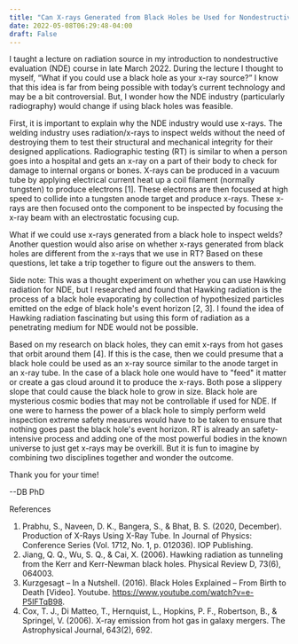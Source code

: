 ```yaml
---
title: "Can X-rays Generated from Black Holes be Used for Nondestructive Evaluation on Welds?"
date: 2022-05-08T06:29:48-04:00
draft: False
---
```


I taught a lecture on radiation source in my introduction to nondestructive evaluation (NDE) course in late March 2022. During the lecture I thought to myself, “What if you could use a black hole as your x-ray source?” I know that this idea is far from being possible with today’s current technology and may be a bit controversial. But, I wonder how the NDE industry (particularly radiography) would change if using black holes was feasible.

First, it is important to explain why the NDE industry would use x-rays. The welding industry uses radiation/x-rays to inspect welds without the need of destroying them to test their structural and mechanical integrity for their designed applications. Radiographic testing (RT) is similar to when a person goes into a hospital and gets an x-ray on a part of their body to check for damage to internal organs or bones. X-rays can be produced in a vacuum tube by applying electrical current heat up a coil filament (normally tungsten) to produce electrons [1]. These electrons are then focused at high speed to collide into a tungsten anode target and produce x-rays. These x-rays are then focused onto the component to be inspected by focusing the x-ray beam with an electrostatic focusing cup.

What if we could use x-rays generated from a black hole to inspect welds? Another question would also arise on whether x-rays generated from black holes are different from the x-rays that we use in RT? Based on these questions, let take a trip together to figure out the answers to them.

Side note: This was a thought experiment on whether you can use Hawking radiation for NDE, but I researched and found that Hawking radiation is the process of a black hole evaporating by collection of hypothesized particles emitted on the edge of black hole's event horizon [2, 3]. I found the idea of Hawking radiation fascinating but using this form of radiation as a penetrating medium for NDE would not be possible.

Based on my research on black holes, they can emit x-rays from hot gases that orbit around them [4]. If this is the case, then we could presume that a black hole could be used as an x-ray source similar to the anode target in an x-ray tube. In the case of a black hole one would have to "feed" it matter or create a gas cloud around it to produce the x-rays. Both pose a slippery slope that could cause the black hole to grow in size. Black hole are mysterious cosmic bodies that may not be controllable if used for NDE. If one were to harness the power of a black hole to simply perform weld inspection extreme safety measures would have to be taken to ensure that nothing goes past the black hole's event horizon. RT is already an safety-intensive process and adding one of the most powerful bodies in the known universe to just get x-rays may be overkill. But it is fun to imagine by combining two disciplines together and wonder the outcome.

Thank you for your time!

--DB PhD

References
1. Prabhu, S., Naveen, D. K., Bangera, S., & Bhat, B. S. (2020, December). Production of X-Rays Using X-Ray Tube. In Journal of Physics: Conference Series (Vol. 1712, No. 1, p. 012036). IOP Publishing.
2. Jiang, Q. Q., Wu, S. Q., & Cai, X. (2006). Hawking radiation as tunneling from the Kerr and Kerr-Newman black holes. Physical Review D, 73(6), 064003.
3. Kurzgesagt – In a Nutshell. (2016). Black Holes Explained – From Birth to Death [Video]. Youtube. https://www.youtube.com/watch?v=e-P5IFTqB98.
4. Cox, T. J., Di Matteo, T., Hernquist, L., Hopkins, P. F., Robertson, B., & Springel, V. (2006). X-ray emission from hot gas in galaxy mergers. The Astrophysical Journal, 643(2), 692.